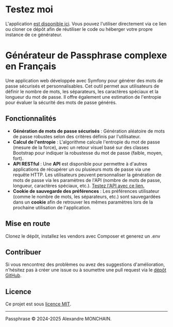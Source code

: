 # Testez moi
L'application [est disponible ici](https://passphrase.fr). Vous pouvez l'utiliser directement via ce lien ou cloner ce dépôt afin de réutiliser le code ou héberger votre propre instance de ce générateur.

# Générateur de Passphrase complexe en Français

Une application web développée avec Symfony pour générer des mots de passe sécurisés et personnalisables. Cet outil permet aux utilisateurs de définir le nombre de mots, les séparateurs, les caractères spéciaux et la longueur du mot de passe. Il offre également une estimation de l'entropie pour évaluer la sécurité des mots de passe générés.

## Fonctionnalités

- **Génération de mots de passe sécurisés** : Génération aléatoire de mots de passe robustes selon des critères définis par l'utilisateur.
- **Calcul de l'entropie** : L'algorithme calcule l'entropie du mot de passe (mesure de la force), avec un retour visuel basé sur des classes Bootstrap pour indiquer la robustesse du mot de passe (faible, moyen, fort).
- **API RESTful** : Une **API** est disponible pour permettre à d'autres applications de récupérer un ou plusieurs mots de passe via une requête HTTP. Les utilisateurs peuvent personnaliser la génération de mots de passe via les paramètres de l'API (nombre de mots de passe, longueur, caractères spéciaux, etc.).
[Testez l'API avec ce lien.](https://passphrase.fr/api/passwords?count=1&nb_mots=2&longueur_minimale=12&separateur=random&majuscule_debut=true&majuscule_aleatoire=false&longueur_nombre=2&caractere_special=random)
- **Cookie de sauvegarde des préférences** : Les préférences utilisateur (comme le nombre de mots, les séparateurs, etc.) sont sauvegardées dans un **cookie** afin de retrouver les mêmes paramètres lors de la prochaine utilisation de l'application.



## Mise en route

Clonez le dépôt, installez les vendors avec Composer et generez un .env


## Contribuer

Si vous rencontrez des problèmes ou avez des suggestions d'amélioration, n'hésitez pas à créer une issue ou à soumettre une pull request via le [dépôt GitHub](https://github.com/AlexandreMonchain/Passphrase).

## Licence

Ce projet est sous [licence MIT](./LICENSE).

---

Passphrase © 2024-2025 Alexandre MONCHAIN.
